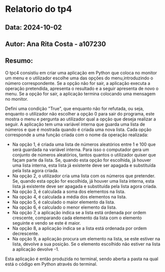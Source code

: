 # Relatorio do tp4
## Data: 2024-10-02
## Autor: Ana Rita Costa - a107230

## Resumo:
O tpc4 consistiu em criar uma aplicação em Python que coloca no monitor um menu e o utilizador escolhe uma das opções do menu,introduzindo o número correspondente. Se a opção não for sair, a aplicação executa a operação pretendida, apresenta o resultado e a seguir apresenta de novo o menu. Se a opção for sair, a aplicação termina colocando uma mensagem no monitor.

Defini uma condição "True", que enquanto não for refutada, ou seja, enquanto o utilizador não escolher a opção 0 para sair do programa, este mostra o menu e pergunta ao utilizador qual a opção que deseja realizar a seguir. A aplicação tem uma variável interna que guarda uma lista de números e que é mostrada quando é criada uma nova lista.
Cada opção corresponde a uma função criada com o nome da operação realizada:
* Na opção 1, é criada uma lista de números aleatórios entre 1 e 100 que será guardada na variável interna. Para isso o computador gera um conjunto de números aleatórios, tantos quantos o utilizador quiser que façam parte da lista. Se, quando esta opção for escolhida, já houver uma lista interna, esta lista já existente deve ser apagada e substituída pela lista agora criada.
* Na opção 2, o utilizador cria uma lista com os números que pretender. Se, quando esta opção for escolhida, já houver uma lista interna, esta lista já existente deve ser apagada e substituída pela lista agora criada.
* Na opção 3, é calculada a soma dos elementos na lista.
* Na opção 4, é calculada a média dos elementos na lista.
* Na opção 5, é calculado o maior elemento da lista.
* Na opção 6, é calculado o menor elemento da lista.
* Na opção 7, a aplicação indica se a lista está ordenada por ordem crescente, comparando cada elemento da lista com o elemento seguinte e vendo se este é maior. 
* Na opção 8, a aplicação indica se a lista está ordenada por ordem decrescente.
* Na opção 9, a aplicação procura um elemento na lista, se este estiver na lista, devolve a sua posição. Se o elemento escolhido não estiver na lista a aplicação devolve -1.

Esta aplicação é então produzida no terminal, sendo aberta a pasta na qual está o código em Python através do terminal. 